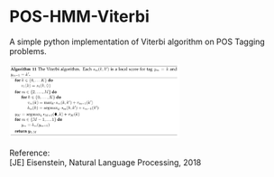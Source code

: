 # POS-HMM-Viterbi
A simple python implementation of Viterbi algorithm on POS Tagging problems.<br>

<img src="https://github.com/ddddwy/POS-HMM-Viterbi/raw/master/pseudocode.PNG" width=60%>

Reference:<br>
[JE] Eisenstein, Natural Language Processing, 2018